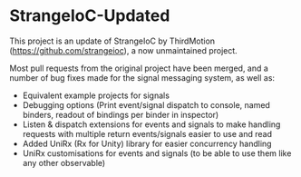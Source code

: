 # StrangeIoC-Updated

This project is an update of StrangeIoC by ThirdMotion (https://github.com/strangeioc), a now unmaintained project. 

Most pull requests from the original project have been merged, and a number of bug fixes made for the signal messaging system, as well as:

 * Equivalent example projects for signals
 * Debugging options (Print event/signal dispatch to console, named binders, readout of bindings per binder in inspector)
 * Listen & dispatch extensions for events and signals to make handling requests with multiple return events/signals easier to use and read
 * Added UniRx (Rx for Unity) library for easier concurrency handling
 * UniRx customisations for events and signals (to be able to use them like any other observable)